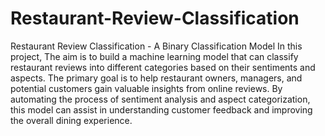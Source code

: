# Restaurant-Review-Classification

Restaurant Review Classification - A Binary Classification Model
In this project, The aim is to build a machine learning model that can
classify restaurant reviews into different categories based on their
sentiments and aspects. The primary goal is to help restaurant owners,
managers, and potential customers gain valuable insights from online
reviews. By automating the process of sentiment analysis and aspect
categorization, this model can assist in understanding customer
feedback and improving the overall dining experience.
